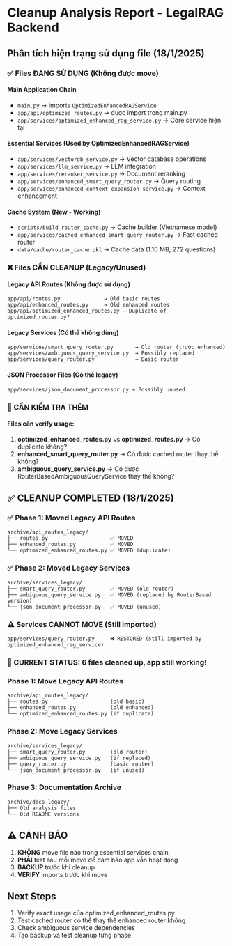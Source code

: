# Cleanup Analysis Report - LegalRAG Backend

## Phân tích hiện trạng sử dụng file (18/1/2025)

### ✅ Files ĐANG SỬ DỤNG (Không được move)

#### Main Application Chain

- `main.py` → imports `OptimizedEnhancedRAGService`
- `app/api/optimized_routes.py` → được import trong main.py
- `app/services/optimized_enhanced_rag_service.py` → Core service hiện tại

#### Essential Services (Used by OptimizedEnhancedRAGService)

- `app/services/vectordb_service.py` → Vector database operations
- `app/services/llm_service.py` → LLM integration
- `app/services/reranker_service.py` → Document reranking
- `app/services/enhanced_smart_query_router.py` → Query routing
- `app/services/enhanced_context_expansion_service.py` → Context enhancement

#### Cache System (New - Working)

- `scripts/build_router_cache.py` → Cache builder (Vietnamese model)
- `app/services/cached_enhanced_smart_query_router.py` → Fast cached router
- `data/cache/router_cache.pkl` → Cache data (1.10 MB, 272 questions)

### ❌ Files CẦN CLEANUP (Legacy/Unused)

#### Legacy API Routes (Không được sử dụng)

```
app/api/routes.py              → Old basic routes
app/api/enhanced_routes.py     → Old enhanced routes
app/api/optimized_enhanced_routes.py → Duplicate of optimized_routes.py?
```

#### Legacy Services (Có thể không dùng)

```
app/services/smart_query_router.py       → Old router (trước enhanced)
app/services/ambiguous_query_service.py  → Possibly replaced
app/services/query_router.py             → Basic router
```

#### JSON Processor Files (Có thể legacy)

```
app/services/json_document_processor.py → Possibly unused
```

### 🔄 CẦN KIỂM TRA THÊM

#### Files cần verify usage:

1. **optimized_enhanced_routes.py** vs **optimized_routes.py** → Có duplicate không?
2. **enhanced_smart_query_router.py** → Có được cached router thay thế không?
3. **ambiguous_query_service.py** → Có được RouterBasedAmbiguousQueryService thay thế không?

## ✅ CLEANUP COMPLETED (18/1/2025)

### ✅ Phase 1: Moved Legacy API Routes

```
archive/api_routes_legacy/
├── routes.py                    ✅ MOVED
├── enhanced_routes.py           ✅ MOVED
└── optimized_enhanced_routes.py ✅ MOVED (duplicate)
```

### ✅ Phase 2: Moved Legacy Services

```
archive/services_legacy/
├── smart_query_router.py        ✅ MOVED (old router)
├── ambiguous_query_service.py   ✅ MOVED (replaced by RouterBased version)
└── json_document_processor.py   ✅ MOVED (unused)
```

### ⚠️ Services CANNOT MOVE (Still imported)

```
app/services/query_router.py     ❌ RESTORED (still imported by optimized_enhanced_rag_service)
```

### 🎯 CURRENT STATUS: 6 files cleaned up, app still working!

### Phase 1: Move Legacy API Routes

```
archive/api_routes_legacy/
├── routes.py                    (old basic)
├── enhanced_routes.py           (old enhanced)
└── optimized_enhanced_routes.py (if duplicate)
```

### Phase 2: Move Legacy Services

```
archive/services_legacy/
├── smart_query_router.py        (old router)
├── ambiguous_query_service.py   (if replaced)
├── query_router.py              (basic router)
└── json_document_processor.py   (if unused)
```

### Phase 3: Documentation Archive

```
archive/docs_legacy/
├── Old analysis files
└── Old README versions
```

## ⚠️ CẢNH BÁO

1. **KHÔNG** move file nào trong essential services chain
2. **PHẢI** test sau mỗi move để đảm bảo app vẫn hoạt động
3. **BACKUP** trước khi cleanup
4. **VERIFY** imports trước khi move

## Next Steps

1. Verify exact usage của optimized_enhanced_routes.py
2. Test cached router có thể thay thế enhanced router không
3. Check ambiguous service dependencies
4. Tạo backup và test cleanup từng phase
